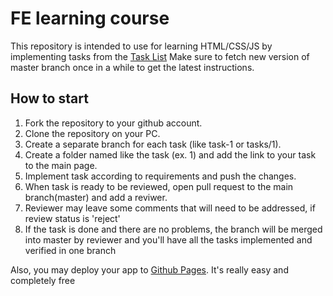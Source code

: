 # FE learning course

This repository is intended to use for learning HTML/CSS/JS by implementing tasks from the [Task List](Tasks.md)
Make sure to fetch new version of master branch once in a while to get the latest instructions.

## How to start

1. Fork the repository to your github account.
2. Clone the repository on your PC.
3. Create a separate branch for each task (like task-1 or tasks/1).
4. Create a folder named like the task (ex. 1) and add the link to your task to the main page.
4. Implement task according to requirements and push the changes.
5. When task is ready to be reviewed, open pull request to the main branch(master) and add a reviwer.
6. Reviewer may leave some comments that will need to be addressed, if review status is 'reject'
7. If the task is done and there are no problems, the branch will be merged into master by reviewer and you'll have all the tasks implemented and verified in one branch

Also, you may deploy your app to [Github Pages](https://pages.github.com/). It's really easy and completely free
